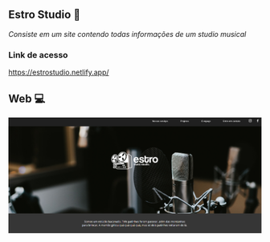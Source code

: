 ## Estro Studio 🎵

_Consiste em um site contendo todas informações de um studio musical_

### Link de acesso

https://estrostudio.netlify.app/

## Web :computer:

<img src="./assets/pageestro.png">
